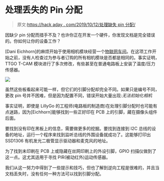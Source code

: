 # 处理丢失的 Pin 分配

> 原文:[https://hack aday . com/2019/10/12/处理缺失 pin 分配/](https://hackaday.com/2019/10/12/dealing-with-missing-pin-allocations/)

因缺少 pin 分配而措手不及？也许你正在开发一个硬件，你发现文档是完全错误的。你如何让你的设备工作？

[Dani Eichhorn]的麻烦开始于使用相机模块经营一个[物联网车间](https://thingpulse.com/reverse-engineering-pin-allocations/)。在这项工作开始之前，没有人检查过为参与者订购的所有相机模块是否都是相同的。事实证明，TTGO T-CAM 模块进行了多次修改，有些甚至在普通电路板上安装了温度/压力传感器。

![](../Images/add4d3d77e861090431d52a456728762.png)

虽然这些板看起来可能一样，但它们的引脚分配却完全不同。如果只是编号不同，更改 pin 号并不困难，但是因为配置不同，错误开始大量出现:*无法初始化相机*

事实证明，即使是 LillyGo 的工程师(电路板的制造商)在处理引脚分配时也可能有点迷路，因为[Eichhorn]能够找到一些正好印在 PCB 上的引脚，藏在摄像头组件后面。

要找到没有印在黑板上的信息，需要做更多的挖掘。要找到连接到 I2C 总线的设备的地址，运行一个程序来找到监听总线的外围设备就成功了。这能够打印出 SSD1306 有机发光二极管显示驱动器和麦克风的地址。

为了找到未印刷在 PCB 上或隐藏在丝网印刷上的外设引脚，GPIO 扫描仪做到了这一点。这尤其适用于寻找 PIR(被动红外)运动传感器。

我们从这一努力中得到了一些提示和技巧，但也了解到逆向工程是很难的，并且当文档丢失时，没有任何一种方法可以找到引脚分配。